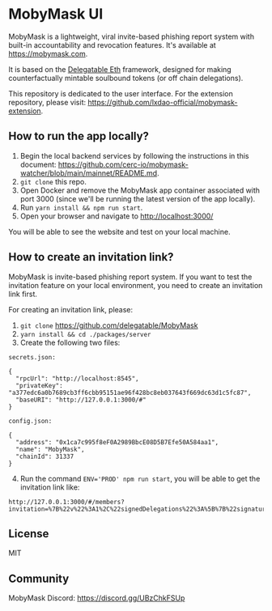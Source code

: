 # MobyMask UI

MobyMask is a lightweight, viral invite-based phishing report system with built-in accountability and revocation features. It's available at <https://mobymask.com>.

It is based on the [Delegatable Eth](https://github.com/danfinlay/delegatable-eth) framework, designed for making counterfactually mintable soulbound tokens (or off chain delegations).

This repository is dedicated to the user interface. For the extension repository, please visit: <https://github.com/lxdao-official/mobymask-extension>.

## How to run the app locally?

1. Begin the local backend services by following the instructions in this document: <https://github.com/cerc-io/mobymask-watcher/blob/main/mainnet/README.md>.
2. `git clone` this repo.
3. Open Docker and remove the MobyMask app container associated with port 3000 (since we'll be running the latest version of the app locally).
4. Run `yarn install && npm run start`.
5. Open your browser and navigate to <http://localhost:3000/>

You will be able to see the website and test on your local machine.

## How to create an invitation link?

MobyMask is invite-based phishing report system. If you want to test the invitation feature on your local environment, you need to create an invitation link first.

For creating an invitation link, please:

1. `git clone` https://github.com/delegatable/MobyMask
2. `yarn install && cd ./packages/server`
3. Create the following two files:

```
secrets.json:

{
  "rpcUrl": "http://localhost:8545",
  "privateKey": "a377edc6a0b7689cb3ff6cbb95151ae96f428bc8eb037643f669dc63d1c5fc87",
  "baseURI": "http://127.0.0.1:3000/#"
}

config.json:

{
  "address": "0x1ca7c995f8eF0A2989BbcE08D5B7Efe50A584aa1",
  "name": "MobyMask",
  "chainId": 31337
}
```

4. Run the command `ENV='PROD' npm run start`, you will be able to get the invitation link like:

```
http://127.0.0.1:3000/#/members?invitation=%7B%22v%22%3A1%2C%22signedDelegations%22%3A%5B%7B%22signature%22%3A%220x1202b99fec963ddcf0aaea739f755bd6367ff2aada6bfa7a4efb476b64f1a3f729bd6ae19294ceda5bb7da10e7df9f52d717c0c77a6ef14074e9dfeab270a96f1c%22%2C%22delegation%22%3A%7B%22delegate%22%3A%220x403CA2Dac603edA1f7698230326Aa16f0b462B61%22%2C%22authority%22%3A%220x0000000000000000000000000000000000000000000000000000000000000000%22%2C%22caveats%22%3A%5B%7B%22enforcer%22%3A%220xBB9dB86eA37760019901CF2aDd0a15421a143CeA%22%2C%22terms%22%3A%220x0000000000000000000000000000000000000000000000000000000000000000%22%7D%5D%7D%7D%5D%2C%22key%22%3A%220xe7906ae273b283761a0fa8273d8db8f14711ba60fe97480726f66b883f823c84%22%7D
```

## License

MIT

## Community

MobyMask Discord: <https://discord.gg/UBzChkFSUp>
